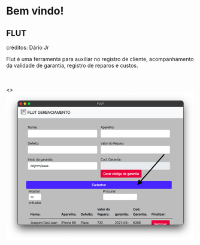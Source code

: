 

<h1>Bem vindo!</h1>
<h2>FLUT</h2><p>créditos: Dário Jr</p>
<p>Flut é uma ferramenta para auxiliar no registro de cliente, acompanhamento da validade de garantia, registro de reparos e custos.
</p>
<br>
<br>
<>


<img src="img/cadastro.png">
